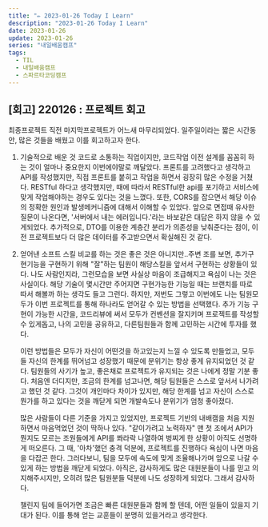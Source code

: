 ```yaml
---
title: "✏️ 2023-01-26 Today I Learn"
description: "2023-01-26 Today I Learn"
date: 2023-01-26
update: 2023-01-26
series: "내일배움캠프"
tags:
  - TIL
  - 내일배움캠프
  - 스파르타코딩캠프
---
```


## [회고] 220126 : 프로젝트 회고

최종프로젝트 직전 마지막프로젝트가 어느새 마무리되었다. 일주일이라는 짧은 시간동안, 많은 것들을 배웠고 이를 회고하고자 한다.

1. 기술적으로 배운 것
   코드로 소통하는 직업이지만, 코드작업 이전 설계를 꼼꼼히 하는 것이 얼마나 중요한지 이번에야말로 깨달았다. 프론트를 고려했다고 생각하고 API를 작성했지만, 직접 프론트를 붙히고 작업을 하면서 굉장히 많은 수정을 거쳤다. RESTful 하다고 생각했지만, 때에 따라서 RESTful한 api를 포기하고 서비스에 맞게 작업해야하는 경우도 있다는 것을 느꼈다.
   또한, CORS를 잡으면서 해당 이슈의 정확한 원인과 발생메커니즘에 대해서 이해할 수 있었다. 앞으로 면접때 유사한 질문이 나온다면, '서버에서 내는 에러입니다.'라는 바보같은 대답은 하지 않을 수 있게되었다.
   추가적으로, DTO를 이용한 계층간 분리가 의존성을 낮춰준다는 점이, 이전 프로젝트보다 더 많은 데이터를 주고받으면서 확실해진 것 같다.

2. 얻어낸 소프트 스킬
   비교를 하는 것은 좋은 것은 아니지만..주변 조를 보면, 추가구현기능을 구현하기 위해 "잘"하는 팀원이 해당스킬을 앞서서 구현하는 상황들이 있다. 나도 사람인지라, 그런모습을 보면 사실상 마음이 조급해지고 욕심이 나는 것은 사실이다. 해당 기술이 몇시간만 주어지면 구현가능한 기능일 때는 브랜치를 따로 따서 해볼까 하는 생각도 들고 그런다. 하지만, 저번도 그렇고 이번에도 나는 팀원모두가 이번 프로젝트를 통해 하나라도 얻어갈 수 있는 방법을 선택했다. 추가 기능 구현이 가능한 시간을, 코드리뷰에 써서 모두가 컨벤션을 잘지키며 프로젝트를 작성할 수 있게돕고, 나의 고민을 공유하고, 다른팀원들과 함께 고민하는 시간에 투자를 했다.

   이런 방법들은 모두가 자신이 어떤것을 하고있는지 느낄 수 있도록 만들었고, 모두들 자신의 한계를 뛰어넘고 성장했기 때문에 분위기는 항상 좋게 유지되었던 것 같다. 팀원들의 사기가 높고, 좋은채로 프로젝트가 유지되는 것은 나에게 정말 기분 좋다. 처음엔 더디지만, 조금의 한계를 넘고나면, 해당 팀원들은 스스로 앞서서 나가려고 했던 것 같다. 그것이 개인마다 차이가 있지만, 해당 한계를 넘고 자신이 스스로 뭔가를 하고 있다는 것을 깨닫게 되면 개발속도나 분위기가 엄청 좋아졌다.

   많은 사람들이 다른 기준을 가지고 있었지만, 프로젝트 기반의 내배캠을 처음 지원하면서 마음먹었던 것이 딱하나 있다. "같이가려고 노력하자" 맨 첫 조에서 API가 뭔지도 모르는 조원들에게 API를 쫘라락 나열하여 벙찌게 한 상황이 아직도 선명하게 떠오른다. 그 때, '아차'했던 충격 덕분에, 프로젝트를 진행하다 욕심이 나면 마음을 다잡곤 한다. 그러다보니, 팀을 모두에 속도에 맞게 조율해나가며 앞으로 나갈 수 있게 하는 방법을 깨닫게 되었다. 아직은, 감사하게도 많은 대원분들이 나를 믿고 의지해주시지만, 오히려 많은 팀원분들 덕분에 나도 성장하게 되었다. 그래서 감사하다.

   챌린지 팀에 들어가면 조금은 빠른 대원분들과 함께 할 텐데, 어떤 일들이 있을지 기대가 된다. 이를 통해 얻는 교훈들이 분명히 있을거라고 생각한다.
